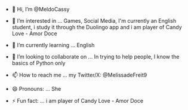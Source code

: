 - 👋 Hi, I’m @MeldoCassy
- 👀 I’m interested in ... Games, Social Media, I'm currently an English student, i study it through the Duolingo app and i am player of Candy Love - Amor Doce

- 🌱 I’m currently learning ... English 
- 💞️ I’m looking to collaborate on ... In trying to help people, I know the basics of Python only
- 📫 How to reach me ... my Twitter/X: @MelissadeFreit9
- 😄 Pronouns: ... She
- ⚡ Fun fact: ... i am player of Candy Love - Amor Doce

<!---
MeldoCassy/MeldoCassy is a ✨ special ✨ repository because its `README.md` (this file) appears on your GitHub profile.
You can click the Preview link to take a look at your changes.
--->
